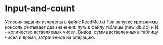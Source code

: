 # Input-and-count
Условия задания изложены в файле ReadMe.txt
При запуске программы консоль считывает два значения: путь к файлу таблицы (new_db.db) и N - количество вставляемых чисел.
Вывод: сумма вставленных в таблицу чисел и время, затраченное на операцию.

